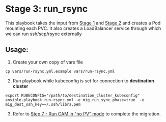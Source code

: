 # Stage 3: run_rsync

This playbook takes the input from [Stage 1](../1_pvc_data_gen) and [Stage 2](../2_pvc_destination_gen) and creates a Pod mounting each PVC. It also creates 
a LoadBalancer service through which we can run ssh/scp/rsync externally

## Usage:

1. Create your own copy of vars file 
```
cp vars/run-rsync.yml.example vars/run-rsync.yml
```

2. Run playbook while kubeconfig is set for connection to **destination cluster**
```
export KUBECONFIG="/path/to/destination_cluster_kubeconfig"
ansible-playbook run-rsync.yml -e mig_run_sync_phase=true  -e mig_dest_ssh_key=~/.ssh/libra.pem
```

3. Refer to  [Step 7 - Run CAM in "no PV" mode](https://github.com/konveyor/pvc-migrate#7-run-cam-in-no-pvc-migration-mode) to complete the migration.
